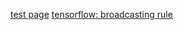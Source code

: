 
[test page](https://bartkim.github.io/2018/12/04/bbb)
[tensorflow: broadcasting rule](https://bartkim.github.io/2019/01/27/tensorflow_broadcasting_rule)
